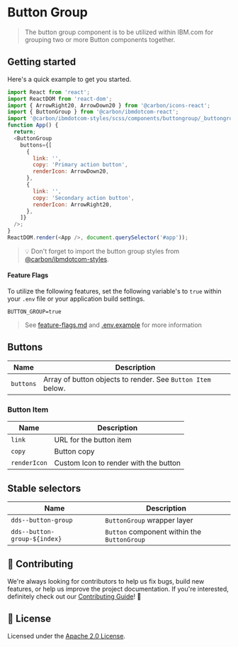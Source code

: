 # Button Group

> The button group component is to be utilized within IBM.com for grouping two
> or more Button components together.

## Getting started

Here's a quick example to get you started.

```javascript
import React from 'react';
import ReactDOM from 'react-dom';
import { ArrowRight20, ArrowDown20 } from '@carbon/icons-react';
import { ButtonGroup } from '@carbon/ibmdotcom-react';
import '@carbon/ibmdotcom-styles/scss/components/buttongroup/_buttongroup.scss';
function App() {
  return;
  <ButtonGroup
    buttons={[
      {
        link: '',
        copy: 'Primary action button',
        renderIcon: ArrowDown20,
      },
      {
        link: '',
        copy: 'Secondary action button',
        renderIcon: ArrowRight20,
      },
    ]}
  />;
}
ReactDOM.render(<App />, document.querySelector('#app'));
```

> 💡 Don't forget to import the button group styles from
> [@carbon/ibmdotcom-styles](https://github.com/carbon-design-system/ibm-dotcom-library/blob/master/packages/styles).

#### Feature Flags

To utilize the following features, set the following variable's to `true` within
your `.env` file or your application build settings.

```
BUTTON_GROUP=true
```

> See
> [feature-flags.md](https://github.com/carbon-design-system/ibm-dotcom-library/blob/master/packages/patterns-react/docs/feature-flags.md)
> and
> [.env.example](https://github.com/carbon-design-system/ibm-dotcom-library/blob/master/packages/patterns-react/.env.example)
> for more information

## Buttons

| Name      | Description                                                 |
| --------- | ----------------------------------------------------------- |
| `buttons` | Array of button objects to render. See `Button Item` below. |

### Button Item

| Name         | Description                           |
| ------------ | ------------------------------------- |
| `link`       | URL for the button item               |
| `copy`       | Button copy                           |
| `renderIcon` | Custom Icon to render with the button |

## Stable selectors

| Name                         | Description                                 |
| ---------------------------- | ------------------------------------------- |
| `dds--button-group`          | `ButtonGroup` wrapper layer                 |
| `dds--button-group-${index}` | `Button` component within the `ButtonGroup` |

## 🙌 Contributing

We're always looking for contributors to help us fix bugs, build new features,
or help us improve the project documentation. If you're interested, definitely
check out our
[Contributing Guide](https://github.com/carbon-design-system/ibm-dotcom-library/blob/master/.github/CONTRIBUTING.md)!
👀

## 📝 License

Licensed under the
[Apache 2.0 License](https://github.com/carbon-design-system/ibm-dotcom-library/blob/master/LICENSE).
